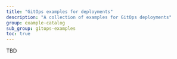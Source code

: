```yaml
---
title: "GitOps examples for deployments"
description: "A collection of examples for GitOps deployments"
group: example-catalog
sub_group: gitops-examples
toc: true
---
```


TBD